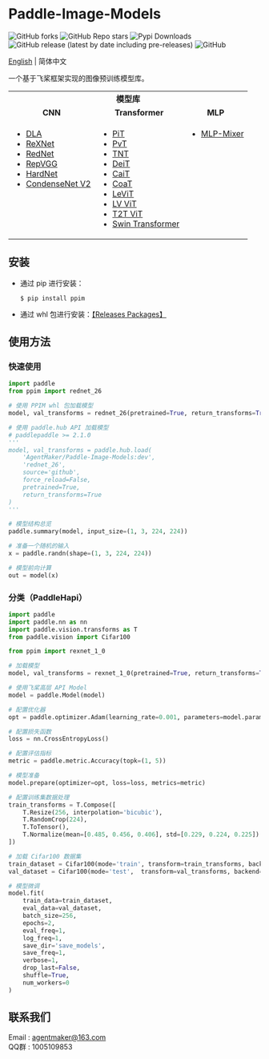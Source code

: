 # Paddle-Image-Models
![GitHub forks](https://img.shields.io/github/forks/AgentMaker/Paddle-Image-Models)
![GitHub Repo stars](https://img.shields.io/github/stars/AgentMaker/Paddle-Image-Models)
![Pypi Downloads](https://pepy.tech/badge/ppim)
![GitHub release (latest by date including pre-releases)](https://img.shields.io/github/v/release/AgentMaker/Paddle-Image-Models?include_prereleases)
![GitHub](https://img.shields.io/github/license/AgentMaker/Paddle-Image-Models)  

[English](README.md) | 简体中文

一个基于飞桨框架实现的图像预训练模型库。

<table>
  <tbody>
    <tr>
        <td colspan="6" align="center"><b>模型库</b></td>
    </tr>
    <tr align="center" valign="bottom">
      <td>
        <b>CNN</b>
      </td>
      <td>
        <b>Transformer</b>
      </td>
      <td>
        <b>MLP</b>
      </td>
    </tr>
    <tr valign="top">
      <td>
        <ul>
          <li><a href="./docs/cn/model_zoo/dla.md">DLA</a></li>
          <li><a href="./docs/cn/model_zoo/rexnet.md">ReXNet</a></li>
          <li><a href="./docs/cn/model_zoo/rednet.md">RedNet</a></li>
          <li><a href="./docs/cn/model_zoo/repvgg.md">RepVGG</a></li>
          <li><a href="./docs/cn/model_zoo/hardnet.md">HardNet</a></li>
          <li><a href="./docs/cn/model_zoo/cdnv2.md">CondenseNet V2</a></li>
        </ul>
      </td>
      <td>
        <ul>
          <li><a href="./docs/cn/model_zoo/pit.md">PiT</a></li>
          <li><a href="./docs/cn/model_zoo/pvt.md">PvT</a></li>
          <li><a href="./docs/cn/model_zoo/tnt.md">TNT</a></li>
          <li><a href="./docs/cn/model_zoo/deit.md">DeiT</a></li>
          <li><a href="./docs/cn/model_zoo/cait.md">CaiT</a></li>
          <li><a href="./docs/cn/model_zoo/coat.md">CoaT</a></li>
          <li><a href="./docs/cn/model_zoo/levit.md">LeViT</a></li>
          <li><a href="./docs/cn/model_zoo/lvvit.md">LV ViT</a></li>
          <li><a href="./docs/cn/model_zoo/t2t.md">T2T ViT</a></li>
          <li><a href="./docs/cn/model_zoo/swin.md">Swin Transformer</a></li>
        </ul>
      </td>
      <td>
        <ul>
          <li><a href="./docs/cn/model_zoo/mixer.md">MLP-Mixer</a></li>
        </ul>
      </td>
    </tr>
  </tbody>
</table>

## 安装
* 通过 pip 进行安装：

    ```shell
    $ pip install ppim
    ```

* 通过 whl 包进行安装：[【Releases Packages】](https://github.com/AgentMaker/Paddle-Image-Models/releases)

## 使用方法
### 快速使用

```python
import paddle
from ppim import rednet_26

# 使用 PPIM whl 包加载模型
model, val_transforms = rednet_26(pretrained=True, return_transforms=True)

# 使用 paddle.hub API 加载模型
# paddlepaddle >= 2.1.0
'''
model, val_transforms = paddle.hub.load(
    'AgentMaker/Paddle-Image-Models:dev', 
    'rednet_26', 
    source='github', 
    force_reload=False, 
    pretrained=True, 
    return_transforms=True
)
'''

# 模型结构总览 
paddle.summary(model, input_size=(1, 3, 224, 224))

# 准备一个随机的输入
x = paddle.randn(shape=(1, 3, 224, 224))

# 模型前向计算
out = model(x)
```

### 分类（PaddleHapi）
    
```python
import paddle
import paddle.nn as nn
import paddle.vision.transforms as T
from paddle.vision import Cifar100

from ppim import rexnet_1_0

# 加载模型
model, val_transforms = rexnet_1_0(pretrained=True, return_transforms=True, class_dim=100)

# 使用飞桨高层 API Model
model = paddle.Model(model)

# 配置优化器
opt = paddle.optimizer.Adam(learning_rate=0.001, parameters=model.parameters())

# 配置损失函数
loss = nn.CrossEntropyLoss()

# 配置评估指标
metric = paddle.metric.Accuracy(topk=(1, 5))

# 模型准备
model.prepare(optimizer=opt, loss=loss, metrics=metric)

# 配置训练集数据处理
train_transforms = T.Compose([
    T.Resize(256, interpolation='bicubic'),
    T.RandomCrop(224),
    T.ToTensor(),
    T.Normalize(mean=[0.485, 0.456, 0.406], std=[0.229, 0.224, 0.225])
])

# 加载 Cifar100 数据集
train_dataset = Cifar100(mode='train', transform=train_transforms, backend='pil')
val_dataset = Cifar100(mode='test',  transform=val_transforms, backend='pil')

# 模型微调
model.fit(
    train_data=train_dataset, 
    eval_data=val_dataset, 
    batch_size=256, 
    epochs=2, 
    eval_freq=1, 
    log_freq=1, 
    save_dir='save_models', 
    save_freq=1, 
    verbose=1, 
    drop_last=False, 
    shuffle=True,
    num_workers=0
)
```

## 联系我们
Email : [agentmaker@163.com]()<br>
QQ群 : 1005109853
